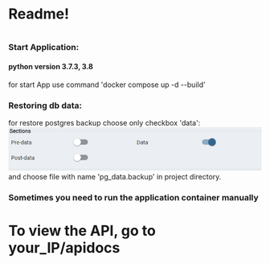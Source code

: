 # Readme!

# 
### Start Application:
#### python version 3.7.3, 3.8
for start App use command 'docker compose up -d --build'

### Restoring db data:
for restore postgres backup choose only checkbox 'data':
![img.png](img.png)
and choose file with name 'pg_data.backup' in project directory.
### Sometimes you need to run the application container manually

# To view the API, go to your_IP/apidocs